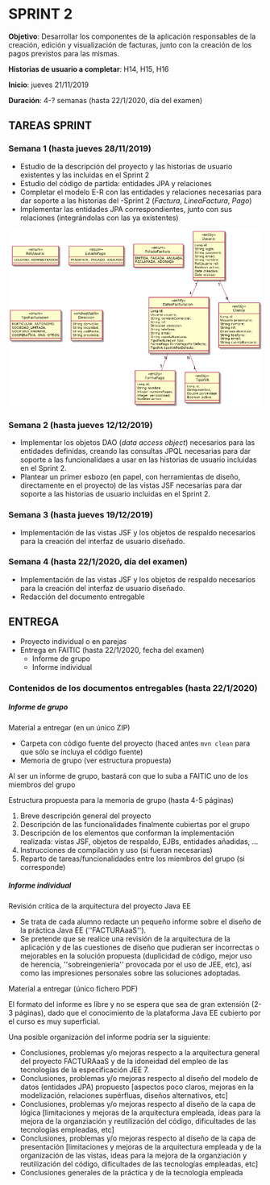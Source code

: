 # SPRINT 2
**Objetivo**: Desarrollar los componentes de la aplicación responsables de la creación, edición y visualización de facturas, junto con la creación de los pagos previstos para las mismas.

**Historias de usuario a completar**: H14, H15, H16

**Inicio**: jueves 21/11/2019

**Duración**: 4-? semanas (hasta 22/1/2020, día del examen)

## TAREAS SPRINT
### Semana 1 (hasta jueves 28/11/2019)
* Estudio de la descripción del proyecto y las historias de usuario existentes y las incluidas en el Sprint 2
* Estudio del código de partida: entidades JPA y relaciones 
* Completar el modelo E-R con las entidades y relaciones necesarias para dar soporte a las historias del -Sprint 2 (_Factura_, _LineaFactura_, _Pago_)
* Implementar las entidades JPA correspondientes, junto con sus relaciones (integrándolas con las ya existentes)

![Entidades de partida](entidades.png?raw=true "Entidades de partida")

### Semana 2 (hasta jueves 12/12/2019)
* Implementar los objetos DAO (_data access object_) necesarios para las entidades definidas, creando las consultas JPQL necesarias para dar soporte a las funcionalidaes a usar en las historias de usuario incluidas en el Sprint 2.
* Plantear un primer esbozo (en papel, con herramientas de diseño, directamente en el proyecto) de las vistas JSF necesarias para dar soporte a las historias de usuario incluidas en el Sprint 2.

### Semana 3 (hasta jueves 19/12/2019)
* Implementación de las vistas JSF y los objetos de respaldo necesarios para la creación del interfaz de usuario diseñado.

### Semana 4 (hasta 22/1/2020, día del examen)
* Implementación de las vistas JSF y los objetos de respaldo necesarios para la creación del interfaz de usuario diseñado.
* Redacción del documento entregable

## ENTREGA

* Proyecto individual o en parejas
* Entrega en FAITIC (hasta 22/1/2020, fecha del examen)
  * Informe de grupo
  * Informe individual 

### Contenidos de los documentos entregables (hasta 22/1/2020)

##### Informe de grupo

Material a entregar (en un único ZIP)

* Carpeta con código fuente del proyecto  (haced antes `mvn clean` para que sólo se incluya el código fuente)
* Memoria de grupo (ver estructura propuesta)

Al ser un informe de grupo, bastará con que lo suba a FAITIC uno de los miembros del grupo


Estructura propuesta para la memoria de grupo (hasta 4-5 páginas)

1. Breve descripción general del proyecto
2. Descripción de las funcionalidades finalmente cubiertas por el grupo
3. Descripción de los elementos que conforman la implementación realizada: vistas JSF, objetos de respaldo, EJBs, entidades añadidas, ...
4. Instrucciones de compilación y uso (si fueran necesarias)
4. Reparto de tareas/funcionalidades entre los miembros del grupo (si corresponde)




##### Informe individual

Revisión crítica de la arquitectura del proyecto Java EE

* Se trata de cada alumno redacte un pequeño informe sobre el diseño de la práctica Java EE (''FACTURAaaS'').
* Se pretende que se realice una revisión de la arquitectura de la aplicación y de las cuestiones de diseño que pudieran ser incorrectas o mejorables en la solución propuesta (duplicidad de código, mejor uso de herencia, ''sobreingeniería'' provocada por el uso de JEE, etc), así como las impresiones personales sobre las soluciones adoptadas.

Material a entregar (único fichero PDF)


El formato del informe es libre y no se espera que sea de gran extensión (2-3 páginas), dado que el conocimiento de la plataforma Java EE cubierto por el curso es muy superficial. 

Una posible organización del informe podría ser la siguiente:

* Conclusiones, problemas y/o mejoras respecto a la arquitectura general del proyecto FACTURAaaS y de la idoneidad del empleo de las tecnologías de la especificación JEE 7.
* Conclusiones, problemas y/o mejoras respecto al diseño del modelo de datos (entidades JPA) propuesto [aspectos poco claros, mejoras en la modelización, relaciones supérfluas, diseños alternativos, etc]
* Conclusiones, problemas y/o mejoras respecto al diseño de la capa de lógica [limitaciones y mejoras de la arquitectura empleada, ideas para la mejora de la organziación y reutilización del código, dificultades de las tecnologías empleadas, etc]
* Conclusiones, problemas y/o mejoras respecto al diseño de la capa de presentación [limitaciones y mejoras de la arquitectura empleada y de la organización de las vistas, ideas para la mejora de la organziación y reutilización del código, dificultades de las tecnologías empleadas, etc]
* Conclusiones generales de la práctica y de la tecnología empleada
